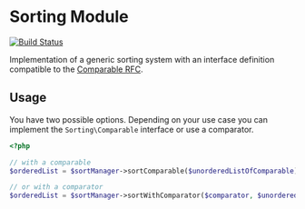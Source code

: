 Sorting Module
==============

[![Build Status](https://travis-ci.org/1blankz7/php-sorting.svg?branch=master)](https://travis-ci.org/1blankz7/php-sorting)

Implementation of a generic sorting system with an interface definition compatible
to the [Comparable RFC](https://wiki.php.net/rfc/comparable).

## Usage

You have two possible options. Depending on your use case you can implement the
`Sorting\Comparable` interface or use a comparator.

```php
<?php

// with a comparable
$orderedList = $sortManager->sortComparable($unorderedListOfComparable);

// or with a comparator
$orderedList = $sortManager->sortWithComparator($comparator, $unorderedList);
```